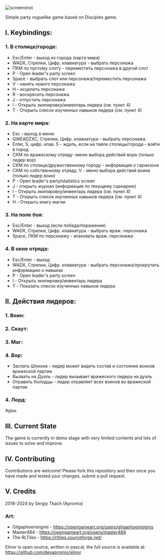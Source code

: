 ﻿![screenshot](https://github.com/devapromix/elinor/blob/master/resources/title.logo.png)

Simple party roguelike game based on Disciples game.

## I. Keybindings:

### 1. В столице/городе:
* Esc/Enter - выход из города (карта мира)
* WADX, Стрелки, Цифр. клавиатура - выбрать персонажа
* ПКМ по пустому слоту - переместить персонажа в другой слот
* P - Open leader's party screen
* Space - выбрать слот или персонажа/переместить персонажа
* V - нанять нового персонажа
* H - исцелить персонажа
* R - воскресить персонажа
* J - отпустить персонажа
* I - Открыть экипировку/инвентарь лидера (см. пункт 4)
* T - Открыть список изученных навыков лидера (см. пункт 4)

### 2. На карте мира:
* Esc - выход в меню
* QWEADZXC, Стрелки, Цифр. клавиатура - выбрать персонажа
* Enter, S, цифр. клав. 5 - ждать, если на тайле столицы/города - войти в город
* СКМ по вражескому отряду- меню выбора действий вора (только лидер вор)
* СКМ по столице/дружественному городу - информация о гарнизоне
* СКМ по собственному отряду, V - меню выбора действий воина (только лидер воин)
* P - Open leader's party/statistics screen
* J - открыть журнал (информация по текущему сценарию)
* I - Открыть экипировку/инвентарь лидера (см. пункт 4)
* T - Открыть список изученных навыков лидера (см. пункт 4)
* H - Открыть книгу магии
	
### 3. На поле боя:
* Esc/Enter - выход (если победа/поражение)
* WADX, Стрелки, Цифр. клавиатура - выбрать враж. персонажа
* Space, ЛКМ по персонажу - атаковать враж. персонажа
	
### 4. В окне отряда:
* Esc/Enter - выход
* WADX, Стрелки, Цифр. клавиатура - выбрать персонажа/прокрутить информацию о навыках
* P - Open leader's party screen
* I - Открыть экипировку/инвентарь лидера
* T - Показать список изученных навыков лидера

## II. Действия лидеров:

### 1. Воин:

### 2. Скаут:

### 3. Маг:

### 4. Вор:
* Заслать Шпиона - лидер может видеть состав и состояние воинов вражеской партии
* Вызвать на Дуэль - лидер вызывает вражеского лидера на дуэль	
* Отравить Колодцы - лидер отравляет всех воинов во вражеской партии
### 4. Лорд:
Ауры.

## III. Current State
The game is currently in demo stage with very limited contents and lots of issues to solve and improve.

## IV. Contributing
Contributions are welcome! Please fork this repository and then once you have made and tested your changes, submit a pull request.

## V. Credits
2018-2024 by Sergiy Tkach (Apromix)

### Art:
* Gilgaphoenixignis - https://opengameart.org/users/gilgaphoenixignis
* Master484 - https://opengameart.org/users/master484
* The RLTiles - https://rltiles.sourceforge.net/

Elinor is open source, written in pascal, the full source is available at:
https://github.com/devapromix/elinor

